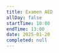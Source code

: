 ```yaml
---
title: Examen AED
allDay: false
startTime: 10:00
endTime: 13:00
date: 2025-01-20
completed: null
---
```

